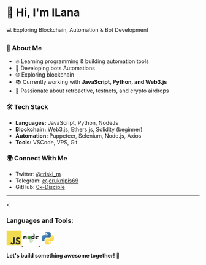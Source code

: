 # 👋 Hi, I'm lLana  
💻 Exploring Blockchain, Automation & Bot Development  

### 🚀 About Me  
- 🔥 Learning programming & building automation tools  
- 🤖 Developing bots Automations  
- 🌐 Exploring blockchain  
- 📚 Currently working with **JavaScript, Python, and Web3.js**  
- 🎯 Passionate about retroactive, testnets, and crypto airdrops  

### 🛠️ Tech Stack  
- **Languages:** JavaScript, Python, NodeJs
- **Blockchain:** Web3.js, Ethers.js, Solidity (beginner)  
- **Automation:** Puppeteer, Selenium, Node.js, Axios
- **Tools:** VSCode, VPS, Git  


### 🌍 Connect With Me  
- Twitter: [@triski_m](https://twitter.com/lLana)  
- Telegram: [@jeruknipis69](https://t.me/lLana)  
- GitHub: [0x-Disciple](https://github.com/0x-Disciple)  

---



<<h3 align="left">Languages and Tools:</h3>
<p align="left"> <a href="https://developer.mozilla.org/en-US/docs/Web/JavaScript" target="_blank" rel="noreferrer"> <img src="https://raw.githubusercontent.com/devicons/devicon/master/icons/javascript/javascript-original.svg" alt="javascript" width="40" height="40"/> </a> <a href="https://nodejs.org" target="_blank" rel="noreferrer"> <img src="https://raw.githubusercontent.com/devicons/devicon/master/icons/nodejs/nodejs-original-wordmark.svg" alt="nodejs" width="40" height="40"/> </a> <a href="https://www.python.org" target="_blank" rel="noreferrer"> <img src="https://raw.githubusercontent.com/devicons/devicon/master/icons/python/python-original.svg" alt="python" width="40" height="40"/> </a> </p>


**Let's build something awesome together! 🚀**